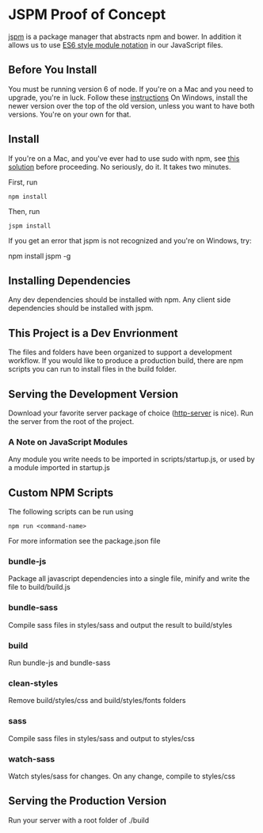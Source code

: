 # JSPM Proof of Concept
[jspm](jspm.io) is a package manager that abstracts npm and bower.  In addition it allows us to use [ES6 style module notation](http://exploringjs.com/es6/ch_modules.html) in our JavaScript files.
## Before You Install
You must be running version 6 of node.  If you're on a Mac and you need to upgrade, you're in luck. Follow these [instructions](https://solarianprogrammer.com/2016/04/29/how-to-upgrade-nodejs-mac-os-x/)
On Windows, install the newer version over the top of the old version, unless you want to have both versions.  You're on your own for that. 
## Install
If you're on a Mac, and you've ever had to use sudo with npm, see [this solution](https://docs.npmjs.com/getting-started/fixing-npm-permissions) before proceeding. No seriously, do it. It takes two minutes.

First, run

    npm install
    
Then, run

    jspm install
    
If you get an error that jspm is not recognized and you're on Windows, try:

   npm install jspm -g
    
## Installing Dependencies
Any dev dependencies should be installed with npm.  Any client side dependencies should be installed with jspm.

## This Project is a Dev Envrionment
The files and folders have been organized to support a development workflow.  If you would like to produce a production build, there are npm scripts you can run to install files in the build folder.
## Serving the Development Version
Download your favorite server package of choice ([http-server](https://www.npmjs.com/package/http-server) is nice). Run the server from the root of the project.
### A Note on JavaScript Modules
Any module you write needs to be imported in scripts/startup.js, or used by a module imported in startup.js
## Custom NPM Scripts
The following scripts can be run using

    npm run <command-name>
    
For more information see the package.json file
### bundle-js
Package all javascript dependencies into a single file, minify and write the file to build/build.js
### bundle-sass
Compile sass files in styles/sass and output the result to build/styles
### build
Run bundle-js and bundle-sass
### clean-styles
Remove build/styles/css and build/styles/fonts folders
### sass
Compile sass files in styles/sass and output to styles/css
### watch-sass
Watch styles/sass for changes. On any change, compile to styles/css
## Serving the Production Version
Run your server with a root folder of ./build


